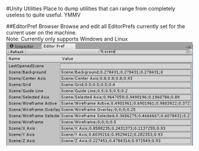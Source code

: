 #Unity Utilities
Place to dump utilities that can range from completely useless to quite useful. YMMV

##EditorPref Browser
Browse and edit all EditorPrefs currently set for the current user on the machine.  
Note: Currently only supports Windows and Linux
![EditorPref Browser](Screenshots/EditorPrefBrowser.JPG)
